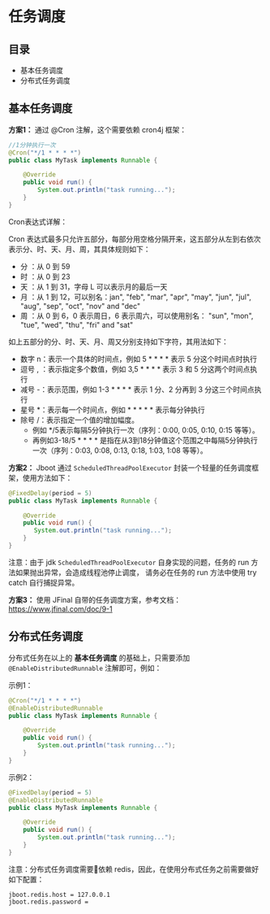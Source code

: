 # 任务调度

## 目录
- 基本任务调度
- 分布式任务调度

## 基本任务调度

**方案1：**
通过 @Cron 注解，这个需要依赖 cron4j 框架：

```java
//1分钟执行一次
@Cron("*/1 * * * *")
public class MyTask implements Runnable {

    @Override
    public void run() {
        System.out.println("task running...");
    }
}
```


Cron表达式详解：

Cron 表达式最多只允许五部分，每部分用空格分隔开来，这五部分从左到右依次表示分、时、天、月、周，其具体规则如下：
- 分 ：从 0 到 59
- 时 ：从 0 到 23
- 天 ：从 1 到 31，字母 L 可以表示月的最后一天
- 月 ：从 1 到 12，可以别名：jan", "feb", "mar", "apr", "may", "jun", "jul", "aug", "sep", "oct", "nov" and "dec"
- 周 ：从 0 到 6，0 表示周日，6 表示周六，可以使用别名： "sun", "mon", "tue", "wed", "thu", "fri" and "sat"

如上五部分的分、时、天、月、周又分别支持如下字符，其用法如下：
- 数字 n：表示一个具体的时间点，例如 5 * * * * 表示 5 分这个时间点时执行
- 逗号 , ：表示指定多个数值，例如 3,5 * * * * 表示 3 和 5 分这两个时间点执行
- 减号 -：表示范围，例如 1-3 * * * * 表示 1 分、2 分再到 3 分这三个时间点执行
- 星号 *：表示每一个时间点，例如 * * * * * 表示每分钟执行
- 除号 /：表示指定一个值的增加幅度。
  - 例如 */5表示每隔5分钟执行一次（序列：0:00, 0:05, 0:10, 0:15 等等）。
  - 再例如3-18/5 * * * * 是指在从3到18分钟值这个范围之中每隔5分钟执行一次（序列：0:03, 0:08, 0:13, 0:18, 1:03, 1:08 等等）。

**方案2：**
Jboot 通过 `ScheduledThreadPoolExecutor` 封装一个轻量的任务调度框架，使用方法如下：

```java
@FixedDelay(period = 5)
public class MyTask implements Runnable {

    @Override
    public void run() {
       System.out.println("task running...");
    }
}
```
注意：由于 jdk `ScheduledThreadPoolExecutor` 自身实现的问题，任务的 run 方法如果抛出异常，会造成线程池停止调度，
请务必在任务的 run 方法中使用 try catch 自行捕捉异常。

**方案3：**
使用 JFinal 自带的任务调度方案，参考文档：https://www.jfinal.com/doc/9-1


## 分布式任务调度
分布式任务在以上的 **基本任务调度** 的基础上，只需要添加 `@EnableDistributedRunnable` 注解即可，例如：

示例1：

```java
@Cron("*/1 * * * *")
@EnableDistributedRunnable
public class MyTask implements Runnable {

    @Override
    public void run() {
        System.out.println("task running...");
    }
}
```

示例2：

```java
@FixedDelay(period = 5)
@EnableDistributedRunnable
public class MyTask implements Runnable {

    @Override
    public void run() {
        System.out.println("task running...");
    }
}
```

注意：分布式任务调度需要依赖 redis，因此，在使用分布式任务之前需要做好如下配置：

```
jboot.redis.host = 127.0.0.1
jboot.redis.password = 
```
